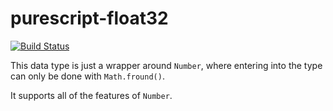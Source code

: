 # purescript-float32

[![Build Status](https://travis-ci.org/athanclark/purescript-float32.svg?branch=master)](https://travis-ci.org/athanclark/purescript-float32)

This data type is just a wrapper around `Number`, where
entering into the type can only be done with `Math.fround()`.

It supports all of the features of `Number`.
